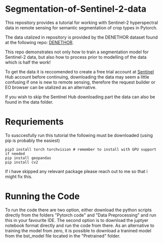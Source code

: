 # Segmentation-of-Sentinel-2-data

This repository provides a tutorial for working with Sentinel-2 hyperspectral data in remote sensing for semantic segmentation of crop types in Pytorch. 

The data utalized in repository is provided by the DENETHOR dataset found at the following repo: [DENETHOR](https://github.com/lukaskondmann/DENETHOR).

This repo demonstrates not only how to train a segmentation model for Sentinel-2 data, but also how to process prior to modelling of the data which is half the work!

To get the data it is reccomended to create a free trial account at [Sentinel](https://www.sentinel-hub.com/) Hub account before continuing, downloading the data may seem a little confusing if one is new to remote sensing, therefore the request builder or EO browser can be utalized as an alternative.   

If you wish to skip the Sentinel Hub downloading part the data can also be found in the data folder. 

# Requriements

To susccesfully run this tutorial the following must be downloaded (using pip is probably the easiest)

```
pip3 install torch torchvision # remember to install with GPU support if needed
pip install geopandas
pip install cv2
```
If i have skipped any relevant package please reach out to me so that i might fix this. 

# Running the Code

To run the code there are two option, either download the python scripts directly from the folders "Pytorch code" and "Data Preprocessing" and run this in your favourite IDE. The second option is to download the juptyer notebook format directly and run the code from there. As an alternative to training the model from zero, it is possible to download a tranined model from the bst_model file located in the "Pretrained" folder.   
